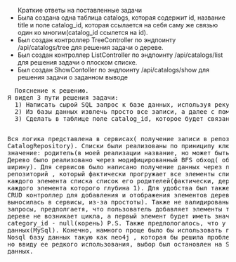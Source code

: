 <ul>Краткие ответы на поставленные задачи
    <li>Была создана одна таблица catalogs, которая содержит id, название title и поле catalog_id, которая ссылается на себя саму же связью один ко многим(catalog_id ссылется на id).</li>
    <li>Был создан контроллер TreeController по эндпоинту /api/catalogs/tree для решения задачи о дереве.</li>
   <li>Был создан контроллер ListController по эндпоинту /api/catalogs/list для решения задачи о плоском списке.</li>
    <li>Был создан ShowContoller по эндпоинту /api/catalogs/show для решения задачи о заданном выводе</li>
</ul>    
<pre>
  Пояснение к решению. 
Я видел 3 пути решения задачи:
  1) Написать сырой SQL запрос к базе данных, используя рекурсивный запрос. Этот метод кажется оптимальным, так как во-первых за один запрос получаем всю необходимую информацию из базы данных, (что является самым оптимальным решением в плане ресурсов), а во-вторых вся логика будет лежать строго в этом запросе. Однако ввиду того, что Eloquent не поддерживает рекурсивные запросы, то придется писать сырой SQL запрос, что не является хорошей практикой.
  2) Из базы данных извлечь просто все записи, а далее с помощью контроллера как то обработать и преобразовать этот массив данных. Оптимально по обращению к базе данных( всего 1 самый простой запрос), однако очень сложная логика реализации в контроллере, поэтому от этого метода было рещено отказаться.
  3) Сделать в таблице поле catalog_id, которое будет связано связью один ко многим, и это поле будет ссылаться на таблицу саму себя. Как итог получиться 2 запроса, однако логика контроллера кратно уменьшиться по сравнению с пунктом 2, а также мы сможем использовать возможности ORM. Таким образом был реализован алгоритм
  
  Вся логика представлена в сервисах( получение записи в репозитории CatalogRepository).
  Списки были реализованы по приниципу ключ: сын, значение: родитель(в моей реализации название, но может быть и id).
  Дерево было реализовано через модифицированный BFS обход( обход в ширину).
  Для сервисов было написано получение данных через паттерн репозиторий , который фактически прогружает все элементы списка, и у каждого элемента списка список его родителей(фактически, дерево, у каждого элемента которого глубина 1).
  Для удобства был также написан CRUD контроллер для добавления и отображения элементов дерева(логика не выносилась в сервисы, из-за простоты).
  Также не валидированы входные запросы, предполгаетя, что пользователь добавляет элементы так, что в дереве не возникает цикла, а первый элемент будет иметь значение category_id - null(корень)
  P.S. Также предпологалось, что у нас SQL база данных(MySql). Конечно, намного проще было бы использовать графовую  Nosql базу данных такую как neo4j , которая бы решила проблему за нас, но ввиду ее редкого использования, выбор был остановлен на SQL базе данных.
</pre>
